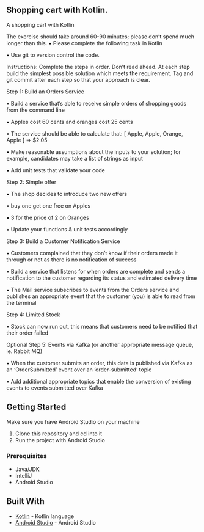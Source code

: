 ## Shopping cart with Kotlin.

A shopping cart with Kotlin

The exercise should take around 60-90 minutes; please don’t spend much longer than this.
• Please complete the following task in Kotlin

• Use git to version control the code.

Instructions: Complete the steps in order. Don’t read ahead. At each step build the simplest possible solution which 
meets the requirement. Tag and git commit after each step so that your approach is clear.

Step 1: Build an Orders Service

• Build a service that’s able to receive simple orders of shopping goods from the command line

• Apples cost 60 cents and oranges cost 25 cents

• The service should be able to calculate that:
[ Apple, Apple, Orange, Apple ] => $2.05

• Make reasonable assumptions about the inputs to your solution; for example,
candidates may take a list of strings as input

• Add unit tests that validate your code

Step 2: Simple offer

• The shop decides to introduce two new offers

• buy one get one free on Apples

• 3 for the price of 2 on Oranges

• Update your functions & unit tests accordingly

Step 3: Build a Customer Notification Service

• Customers complained that they don’t know if their orders made it through or not as there is no notification of success

• Build a service that listens for when orders are complete and sends a notification to the customer regarding its status 
and estimated delivery time

• The Mail service subscribes to events from the Orders service and publishes an appropriate event that the customer 
(you) is able to read from the terminal

Step 4: Limited Stock

• Stock can now run out, this means that customers need to be notified that their order failed

Optional Step 5: Events via Kafka (or another appropriate message queue, ie. Rabbit MQ)

• When the customer submits an order, this data is published via Kafka as an ‘OrderSubmitted’ event over an 
‘order-submitted’ topic

• Add additional appropriate topics that enable the conversion of existing events to events submitted over Kafka


## Getting Started
Make sure you have Android Studio on your machine

1.  Clone this repository and cd into it
2.  Run the project with Android Studio

### Prerequisites

* Java/JDK
* IntelliJ
* Android Studio

## Built With

* [Kotlin](https://kotlinlang.org/) - Kotlin language
* [Android Studio](https://developer.android.com/studio/) - Android Studio

